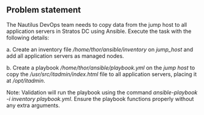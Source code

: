 ## Problem statement

The Nautilus DevOps team needs to copy data from the jump host to all application servers in Stratos DC using Ansible. Execute the task with the following details:

a. Create an inventory file _/home/thor/ansible/inventory_ on _jump_host_ and add all application servers as managed nodes.

b. Create a playbook _/home/thor/ansible/playbook.yml_ on the _jump host_ to copy the _/usr/src/itadmin/index.html_ file to all application servers, placing it at _/opt/itadmin_.

Note: Validation will run the playbook using the command _ansible-playbook -i inventory playbook.yml_. Ensure the playbook functions properly without any extra arguments.
